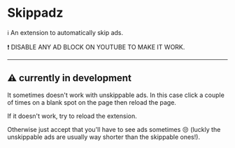 # Skippadz

ℹ️ An extension to automatically skip ads.

❗ DISABLE ANY AD BLOCK ON YOUTUBE TO MAKE IT WORK.

____
## :warning: currently in development
It sometimes doesn't work with unskippable ads. In this case click a couple of times on a blank spot on the page then reload the page.

If it doesn't work, try to reload the extension.

Otherwise just accept that you'll have to see ads sometimes 😒 (luckly the unskippable ads are usually way shorter than the skippable ones!).
